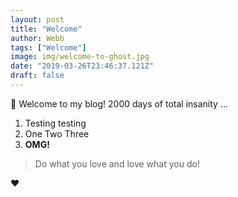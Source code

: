 ```yaml
---
layout: post
title: "Welcome"
author: Webb
tags: ["Welcome"]
image: img/welcome-to-ghost.jpg
date: "2019-03-26T23:46:37.121Z"
draft: false
---
```


👋 Welcome to my blog! 2000 days of total insanity ...

1. Testing testing
2. One Two Three
3. **OMG!**

> Do what you love and love what you do! 

:heart:

